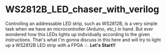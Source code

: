 # WS2812B_LED_chaser_with_verilog
Controlling an addressable LED strip, such as WS2812B, is a very simple task when we have an microcontroller (Arduino, etc,) in hand. But ever wondered how this LEDs lights up individually according to the given instructions. That's what I'm gonna discuss in this here and will try to light up a WS2812B LED strip with a FPGA 💡. **Let's Start!!**
